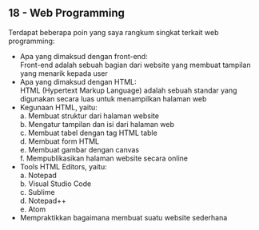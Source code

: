 ## 18 - Web Programming

Terdapat beberapa poin yang saya rangkum singkat terkait web programming: <br>
- Apa yang dimaksud dengan front-end: <br>
    Front-end adalah sebuah bagian dari website yang membuat tampilan yang menarik kepada user  <br>
- Apa yang dimaksud dengan HTML: <br>
    HTML (Hypertext Markup Language) adalah sebuah standar yang digunakan secara luas untuk menampilkan halaman web <br>
- Kegunaan HTML, yaitu: <br>
    a. Membuat struktur dari halaman website <br>
    b. Mengatur tampilan dan isi dari halaman web <br>
    c. Membuat tabel dengan tag HTML table <br>
    d. Membuat form HTML <br> 
    e. Membuat gambar dengan canvas <br> 
    f. Mempublikasikan halaman website secara online <br> 
- Tools HTML Editors, yaitu: <br>
    a. Notepad <br>
    b. Visual Studio Code <br>
    c. Sublime <br> 
    d. Notepad++ <br>
    e. Atom <br>
- Mempraktikkan bagaimana membuat suatu website sederhana